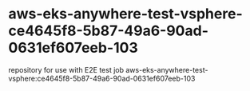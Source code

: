 # aws-eks-anywhere-test-vsphere-ce4645f8-5b87-49a6-90ad-0631ef607eeb-103
repository for use with E2E test job aws-eks-anywhere-test-vsphere:ce4645f8-5b87-49a6-90ad-0631ef607eeb-103
